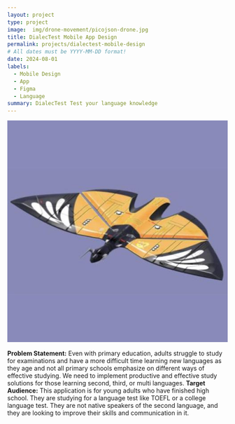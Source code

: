 ```yaml
---
layout: project
type: project
image:  img/drone-movement/picojson-drone.jpg
title: DialecTest Mobile App Design
permalink: projects/dialectest-mobile-design
# All dates must be YYYY-MM-DD format!
date: 2024-08-01
labels:
  - Mobile Design
  - App
  - Figma
  - Language
summary: DialecTest Test your language knowledge
---
```


<div class="text-center p-4">
  <img width="1200px" src="../img/drone-movement/picojson-drone.jpg" class="img-thumbnail" >
</div>

<b> Problem Statement:</b> Even with primary education, adults struggle to study for examinations and have a more difficult time learning new languages as they age and not all primary schools emphasize on different ways of effective studying. We need to implement productive and effective study solutions for those learning second, third, or multi languages.
<b>Target Audience:</b> This application is for young adults who have finished high school. They are studying for a language test like TOEFL or a college language test. They are not native speakers of the second language, and they are looking to improve their skills and communication in it.

<br>
<br>
<br>
